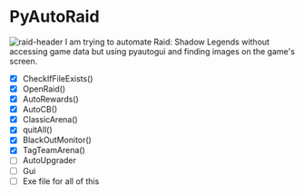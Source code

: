 # PyAutoRaid
![raid-header](https://user-images.githubusercontent.com/30202466/181846024-930b7120-0af6-4280-b727-87bdd4ade7b8.jpeg)
I am trying to automate Raid: Shadow Legends  without accessing game data but using pyautogui and finding images on the game's screen.
- [x] CheckIfFileExists()
- [x] OpenRaid()
- [x] AutoRewards()
- [x] AutoCB()
- [x] ClassicArena()
- [x] quitAll()
- [x] BlackOutMonitor()
- [x] TagTeamArena()
- [ ] AutoUpgrader
- [ ] Gui
- [ ] Exe file for all of this
